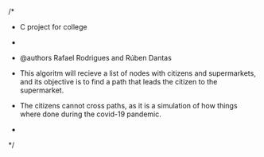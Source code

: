 /*
 * C project for college
 *
 * @authors Rafael Rodrigues and Rúben Dantas

 * This algoritm will recieve a list of nodes with citizens and supermarkets, and its objective is to find a path that leads the citizen to the supermarket.
 * The citizens cannot cross paths, as it is a simulation of how things where done during the covid-19 pandemic.
 * 
 */
 
